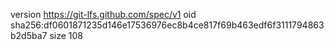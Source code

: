 version https://git-lfs.github.com/spec/v1
oid sha256:df0601871235d146e17536976ec8b4ce817f69b463edf6f3111794863b2d5ba7
size 108
